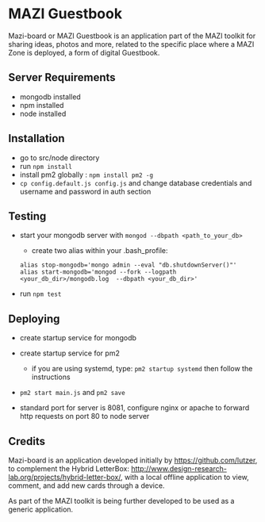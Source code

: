 # MAZI Guestbook

Mazi-board or MAZI Guestbook is an application part of the MAZI toolkit for sharing ideas, photos and more, related to the specific place where a MAZI Zone is deployed, a form of digital Guestbook.

## Server Requirements

* mongodb installed
* npm installed
* node installed

## Installation

* go to src/node directory
* run `npm install`
* install pm2 globally : `npm install pm2 -g`
* `cp config.default.js config.js` and change database credentials and username and password in auth section

## Testing

* start your mongodb server with `mongod --dbpath <path_to_your_db>`

  * create two alias within your .bash_profile:

  ```shell
  alias stop-mongodb='mongo admin --eval "db.shutdownServer()"'
  alias start-mongodb='mongod --fork --logpath <your_db_dir>/mongodb.log  --dbpath <your_db_dir>'
  ```

* run `npm test`

## Deploying

*  create startup service for mongodb

*  create startup service for pm2
     * if you are using systemd, type: `pm2 startup systemd` then follow the instructions

*  `pm2 start main.js` and `pm2 save`

*  standard port for server is 8081, configure nginx or apache to forward http requests on port 80 to node server


## Credits

Mazi-board is an application developed initially by https://github.com/lutzer, to complement the Hybrid LetterBox: http://www.design-research-lab.org/projects/hybrid-letter-box/, with a local offline application to view, comment, and add new cards through a device.

As part of the MAZI toolkit is being further developed to be used as a generic application.
